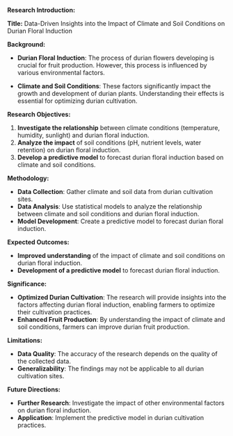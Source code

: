 **Research Introduction:**

**Title:** Data-Driven Insights into the Impact of Climate and Soil Conditions on Durian Floral Induction

**Background:**

- **Durian Floral Induction**: The process of durian flowers developing is crucial for fruit production. However, this process is influenced by various environmental factors.

- **Climate and Soil Conditions**: These factors significantly impact the growth and development of durian plants. Understanding their effects is essential for optimizing durian cultivation.

**Research Objectives:**

1. **Investigate the relationship** between climate conditions (temperature, humidity, sunlight) and durian floral induction.
2. **Analyze the impact** of soil conditions (pH, nutrient levels, water retention) on durian floral induction.
3. **Develop a predictive model** to forecast durian floral induction based on climate and soil conditions.

**Methodology:**

- **Data Collection**: Gather climate and soil data from durian cultivation sites.
- **Data Analysis**: Use statistical models to analyze the relationship between climate and soil conditions and durian floral induction.
- **Model Development**: Create a predictive model to forecast durian floral induction.

**Expected Outcomes:**

- **Improved understanding** of the impact of climate and soil conditions on durian floral induction.
- **Development of a predictive model** to forecast durian floral induction.

**Significance:**

- **Optimized Durian Cultivation**: The research will provide insights into the factors affecting durian floral induction, enabling farmers to optimize their cultivation practices.
- **Enhanced Fruit Production**: By understanding the impact of climate and soil conditions, farmers can improve durian fruit production.

**Limitations:**

- **Data Quality**: The accuracy of the research depends on the quality of the collected data.
- **Generalizability**: The findings may not be applicable to all durian cultivation sites.

**Future Directions:**

- **Further Research**: Investigate the impact of other environmental factors on durian floral induction.
- **Application**: Implement the predictive model in durian cultivation practices.